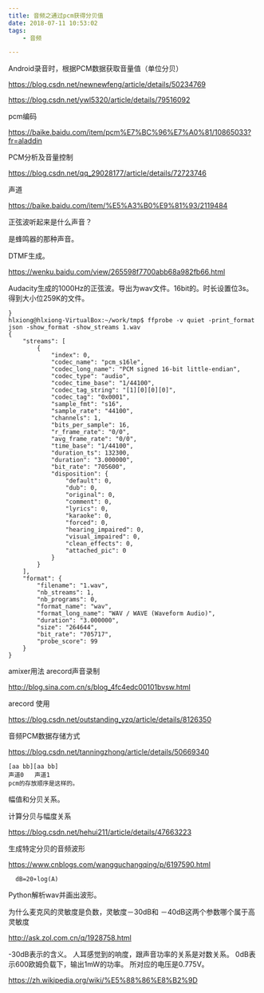 ```yaml
---
title: 音频之通过pcm获得分贝值
date: 2018-07-11 10:53:02
tags:
	- 音频

---
```






Android录音时，根据PCM数据获取音量值（单位分贝）

https://blog.csdn.net/newnewfeng/article/details/50234769





https://blog.csdn.net/ywl5320/article/details/79516092

pcm编码

https://baike.baidu.com/item/pcm%E7%BC%96%E7%A0%81/10865033?fr=aladdin



PCM分析及音量控制

https://blog.csdn.net/qq_29028177/article/details/72723746

声道

https://baike.baidu.com/item/%E5%A3%B0%E9%81%93/2119484



正弦波听起来是什么声音？

是蜂鸣器的那种声音。



DTMF生成。

https://wenku.baidu.com/view/265598f7700abb68a982fb66.html



Audacity生成的1000Hz的正弦波。导出为wav文件。16bit的。时长设置位3s。得到大小位259K的文件。

```
}
hlxiong@hlxiong-VirtualBox:~/work/tmp$ ffprobe -v quiet -print_format json -show_format -show_streams 1.wav
{
    "streams": [
        {
            "index": 0,
            "codec_name": "pcm_s16le",
            "codec_long_name": "PCM signed 16-bit little-endian",
            "codec_type": "audio",
            "codec_time_base": "1/44100",
            "codec_tag_string": "[1][0][0][0]",
            "codec_tag": "0x0001",
            "sample_fmt": "s16",
            "sample_rate": "44100",
            "channels": 1,
            "bits_per_sample": 16,
            "r_frame_rate": "0/0",
            "avg_frame_rate": "0/0",
            "time_base": "1/44100",
            "duration_ts": 132300,
            "duration": "3.000000",
            "bit_rate": "705600",
            "disposition": {
                "default": 0,
                "dub": 0,
                "original": 0,
                "comment": 0,
                "lyrics": 0,
                "karaoke": 0,
                "forced": 0,
                "hearing_impaired": 0,
                "visual_impaired": 0,
                "clean_effects": 0,
                "attached_pic": 0
            }
        }
    ],
    "format": {
        "filename": "1.wav",
        "nb_streams": 1,
        "nb_programs": 0,
        "format_name": "wav",
        "format_long_name": "WAV / WAVE (Waveform Audio)",
        "duration": "3.000000",
        "size": "264644",
        "bit_rate": "705717",
        "probe_score": 99
    }
}
```



amixer用法 arecord声音录制 

http://blog.sina.com.cn/s/blog_4fc4edc00101bvsw.html

arecord 使用

https://blog.csdn.net/outstanding_yzq/article/details/8126350

音频PCM数据存储方式

https://blog.csdn.net/tanningzhong/article/details/50669340



```
[aa bb][aa bb]
声道0   声道1
pcm的存放顺序是这样的。

```



幅值和分贝关系。

计算分贝与幅度关系

https://blog.csdn.net/hehui211/article/details/47663223

生成特定分贝的音频波形

https://www.cnblogs.com/wangguchangqing/p/6197590.html

```
  dB=20∗log(A)
```



Python解析wav并画出波形。





为什么麦克风的灵敏度是负数，灵敏度－30dB和 －40dB这两个参数哪个属于高灵敏度

http://ask.zol.com.cn/q/1928758.html



-30dB表示的含义。
人耳感觉到的响度，跟声音功率的关系是对数关系。
0dB表示600欧姆负载下，输出1mW的功率。
所对应的电压是0.775V。



https://zh.wikipedia.org/wiki/%E5%88%86%E8%B2%9D

